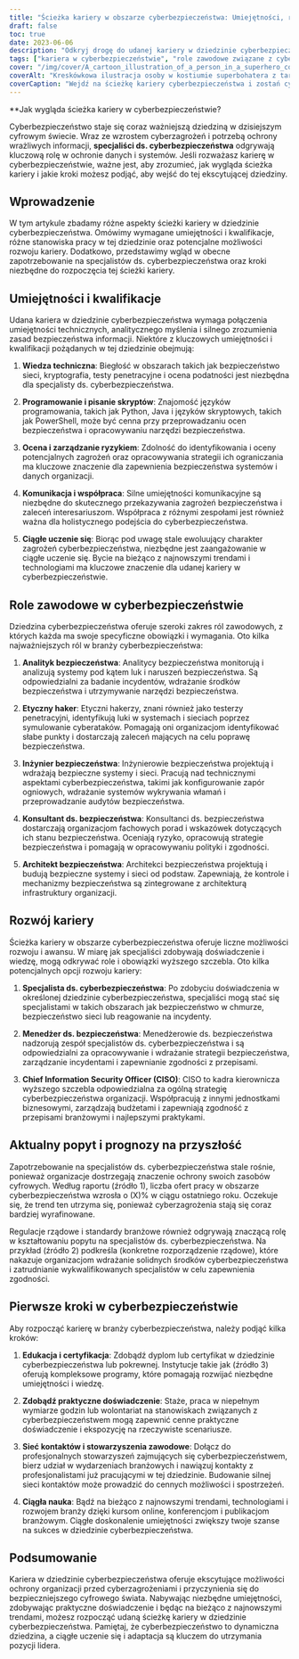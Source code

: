 ```yaml
---
title: "Ścieżka kariery w obszarze cyberbezpieczeństwa: Umiejętności, role i rozwój"
draft: false
toc: true
date: 2023-06-06
description: "Odkryj drogę do udanej kariery w dziedzinie cyberbezpieczeństwa, w tym wymagane umiejętności, różne stanowiska i możliwości awansu."
tags: ["kariera w cyberbezpieczeństwie", "role zawodowe związane z cyberbezpieczeństwem", "umiejętności w zakresie cyberbezpieczeństwa", "rozwój kariery", "zapotrzebowanie na cyberbezpieczeństwo", "edukacja w zakresie cyberbezpieczeństwa", "certyfikaty cyberbezpieczeństwa", "networking w cyberbezpieczeństwie", "ciągłe uczenie się", "trendy w cyberbezpieczeństwie", "branża cyberbezpieczeństwa", "wiedza techniczna", "umiejętności programowania", "ocena ryzyka", "umiejętności komunikacyjne", "etyczne hakowanie", "analityk bezpieczeństwa", "inżynier bezpieczeństwa", "konsultant ds. bezpieczeństwa", "architekt bezpieczeństwa", "specjalista ds. cyberbezpieczeństwa", "kierownik ds. bezpieczeństwa", "CISO", "regulacje dotyczące cyberbezpieczeństwa", "rynek pracy cyberbezpieczeństwa", "rozpoczęcie kariery w cyberbezpieczeństwie", "kwalifikacje w zakresie cyberbezpieczeństwa", "doświadczenie w zakresie cyberbezpieczeństwa", "stowarzyszenia zawodowe w dziedzinie cyberbezpieczeństwa", "cyberbezpieczeństwo sieciowe", "Najnowsze trendy w cyberbezpieczeństwie"]
cover: "/img/cover/A_cartoon_illustration_of_a_person_in_a_superhero_costume.png"
coverAlt: "Kreskówkowa ilustracja osoby w kostiumie superbohatera z tarczą i symbolami zamka, reprezentująca cyberbezpieczeństwo."
coverCaption: "Wejdź na ścieżkę kariery cyberbezpieczeństwa i zostań cyfrowym obrońcą."
---
```


**Jak wygląda ścieżka kariery w cyberbezpieczeństwie?

Cyberbezpieczeństwo staje się coraz ważniejszą dziedziną w dzisiejszym cyfrowym świecie. Wraz ze wzrostem cyberzagrożeń i potrzebą ochrony wrażliwych informacji, **specjaliści ds. cyberbezpieczeństwa** odgrywają kluczową rolę w ochronie danych i systemów. Jeśli rozważasz karierę w cyberbezpieczeństwie, ważne jest, aby zrozumieć, jak wygląda ścieżka kariery i jakie kroki możesz podjąć, aby wejść do tej ekscytującej dziedziny.

## Wprowadzenie

W tym artykule zbadamy różne aspekty ścieżki kariery w dziedzinie cyberbezpieczeństwa. Omówimy wymagane umiejętności i kwalifikacje, różne stanowiska pracy w tej dziedzinie oraz potencjalne możliwości rozwoju kariery. Dodatkowo, przedstawimy wgląd w obecne zapotrzebowanie na specjalistów ds. cyberbezpieczeństwa oraz kroki niezbędne do rozpoczęcia tej ścieżki kariery.

## Umiejętności i kwalifikacje

Udana kariera w dziedzinie cyberbezpieczeństwa wymaga połączenia umiejętności technicznych, analitycznego myślenia i silnego zrozumienia zasad bezpieczeństwa informacji. Niektóre z kluczowych umiejętności i kwalifikacji pożądanych w tej dziedzinie obejmują:

1. **Wiedza techniczna**: Biegłość w obszarach takich jak bezpieczeństwo sieci, kryptografia, testy penetracyjne i ocena podatności jest niezbędna dla specjalisty ds. cyberbezpieczeństwa.

2. **Programowanie i pisanie skryptów**: Znajomość języków programowania, takich jak Python, Java i języków skryptowych, takich jak PowerShell, może być cenna przy przeprowadzaniu ocen bezpieczeństwa i opracowywaniu narzędzi bezpieczeństwa.

3. **Ocena i zarządzanie ryzykiem**: Zdolność do identyfikowania i oceny potencjalnych zagrożeń oraz opracowywania strategii ich ograniczania ma kluczowe znaczenie dla zapewnienia bezpieczeństwa systemów i danych organizacji.

4. **Komunikacja i współpraca**: Silne umiejętności komunikacyjne są niezbędne do skutecznego przekazywania zagrożeń bezpieczeństwa i zaleceń interesariuszom. Współpraca z różnymi zespołami jest również ważna dla holistycznego podejścia do cyberbezpieczeństwa.

5. **Ciągłe uczenie się**: Biorąc pod uwagę stale ewoluujący charakter zagrożeń cyberbezpieczeństwa, niezbędne jest zaangażowanie w ciągłe uczenie się. Bycie na bieżąco z najnowszymi trendami i technologiami ma kluczowe znaczenie dla udanej kariery w cyberbezpieczeństwie.

## Role zawodowe w cyberbezpieczeństwie

Dziedzina cyberbezpieczeństwa oferuje szeroki zakres ról zawodowych, z których każda ma swoje specyficzne obowiązki i wymagania. Oto kilka najważniejszych ról w branży cyberbezpieczeństwa:

1. **Analityk bezpieczeństwa**: Analitycy bezpieczeństwa monitorują i analizują systemy pod kątem luk i naruszeń bezpieczeństwa. Są odpowiedzialni za badanie incydentów, wdrażanie środków bezpieczeństwa i utrzymywanie narzędzi bezpieczeństwa.

2. **Etyczny haker**: Etyczni hakerzy, znani również jako testerzy penetracyjni, identyfikują luki w systemach i sieciach poprzez symulowanie cyberataków. Pomagają oni organizacjom identyfikować słabe punkty i dostarczają zaleceń mających na celu poprawę bezpieczeństwa.

3. **Inżynier bezpieczeństwa**: Inżynierowie bezpieczeństwa projektują i wdrażają bezpieczne systemy i sieci. Pracują nad technicznymi aspektami cyberbezpieczeństwa, takimi jak konfigurowanie zapór ogniowych, wdrażanie systemów wykrywania włamań i przeprowadzanie audytów bezpieczeństwa.

4. **Konsultant ds. bezpieczeństwa**: Konsultanci ds. bezpieczeństwa dostarczają organizacjom fachowych porad i wskazówek dotyczących ich stanu bezpieczeństwa. Oceniają ryzyko, opracowują strategie bezpieczeństwa i pomagają w opracowywaniu polityki i zgodności.

5. **Architekt bezpieczeństwa**: Architekci bezpieczeństwa projektują i budują bezpieczne systemy i sieci od podstaw. Zapewniają, że kontrole i mechanizmy bezpieczeństwa są zintegrowane z architekturą infrastruktury organizacji.

## Rozwój kariery

Ścieżka kariery w obszarze cyberbezpieczeństwa oferuje liczne możliwości rozwoju i awansu. W miarę jak specjaliści zdobywają doświadczenie i wiedzę, mogą odkrywać role i obowiązki wyższego szczebla. Oto kilka potencjalnych opcji rozwoju kariery:

1. **Specjalista ds. cyberbezpieczeństwa**: Po zdobyciu doświadczenia w określonej dziedzinie cyberbezpieczeństwa, specjaliści mogą stać się specjalistami w takich obszarach jak bezpieczeństwo w chmurze, bezpieczeństwo sieci lub reagowanie na incydenty.

2. **Menedżer ds. bezpieczeństwa**: Menedżerowie ds. bezpieczeństwa nadzorują zespół specjalistów ds. cyberbezpieczeństwa i są odpowiedzialni za opracowywanie i wdrażanie strategii bezpieczeństwa, zarządzanie incydentami i zapewnianie zgodności z przepisami.

3. **Chief Information Security Officer (CISO)**: CISO to kadra kierownicza wyższego szczebla odpowiedzialna za ogólną strategię cyberbezpieczeństwa organizacji. Współpracują z innymi jednostkami biznesowymi, zarządzają budżetami i zapewniają zgodność z przepisami branżowymi i najlepszymi praktykami.

## Aktualny popyt i prognozy na przyszłość

Zapotrzebowanie na specjalistów ds. cyberbezpieczeństwa stale rośnie, ponieważ organizacje dostrzegają znaczenie ochrony swoich zasobów cyfrowych. Według raportu (źródło 1), liczba ofert pracy w obszarze cyberbezpieczeństwa wzrosła o (X)% w ciągu ostatniego roku. Oczekuje się, że trend ten utrzyma się, ponieważ cyberzagrożenia stają się coraz bardziej wyrafinowane.

Regulacje rządowe i standardy branżowe również odgrywają znaczącą rolę w kształtowaniu popytu na specjalistów ds. cyberbezpieczeństwa. Na przykład (źródło 2) podkreśla (konkretne rozporządzenie rządowe), które nakazuje organizacjom wdrażanie solidnych środków cyberbezpieczeństwa i zatrudnianie wykwalifikowanych specjalistów w celu zapewnienia zgodności.

## Pierwsze kroki w cyberbezpieczeństwie

Aby rozpocząć karierę w branży cyberbezpieczeństwa, należy podjąć kilka kroków:

1. **Edukacja i certyfikacja**: Zdobądź dyplom lub certyfikat w dziedzinie cyberbezpieczeństwa lub pokrewnej. Instytucje takie jak (źródło 3) oferują kompleksowe programy, które pomagają rozwijać niezbędne umiejętności i wiedzę.

2. **Zdobądź praktyczne doświadczenie**: Staże, praca w niepełnym wymiarze godzin lub wolontariat na stanowiskach związanych z cyberbezpieczeństwem mogą zapewnić cenne praktyczne doświadczenie i ekspozycję na rzeczywiste scenariusze.

3. **Sieć kontaktów i stowarzyszenia zawodowe**: Dołącz do profesjonalnych stowarzyszeń zajmujących się cyberbezpieczeństwem, bierz udział w wydarzeniach branżowych i nawiązuj kontakty z profesjonalistami już pracującymi w tej dziedzinie. Budowanie silnej sieci kontaktów może prowadzić do cennych możliwości i spostrzeżeń.

4. **Ciągła nauka**: Bądź na bieżąco z najnowszymi trendami, technologiami i rozwojem branży dzięki kursom online, konferencjom i publikacjom branżowym. Ciągłe doskonalenie umiejętności zwiększy twoje szanse na sukces w dziedzinie cyberbezpieczeństwa.

## Podsumowanie

Kariera w dziedzinie cyberbezpieczeństwa oferuje ekscytujące możliwości ochrony organizacji przed cyberzagrożeniami i przyczynienia się do bezpieczniejszego cyfrowego świata. Nabywając niezbędne umiejętności, zdobywając praktyczne doświadczenie i będąc na bieżąco z najnowszymi trendami, możesz rozpocząć udaną ścieżkę kariery w dziedzinie cyberbezpieczeństwa. Pamiętaj, że cyberbezpieczeństwo to dynamiczna dziedzina, a ciągłe uczenie się i adaptacja są kluczem do utrzymania pozycji lidera.